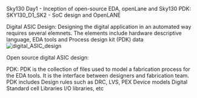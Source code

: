 Sky130 Day1 - Inception of open-source EDA, openLane and Sky130 PDK:
SKY130_D1_SK2 - SoC design and OpenLANE

Digital ASIC Design:
Designing the digital application in an automated way requires several elemnets. The elements include hardware descriptive language, EDA tools and Process design kit (PDK) data
![digital_ASIC_design](https://github.com/shubhagore/openlanePDworkshop/assets/135098553/2cd65f27-8f31-4cd3-bfc1-ce8ca5f1d35d)

Open source digital ASIC design:

PDK: PDK is the collection of files used to model a fabrication process for the EDA tools. It is the interface between designers and fabrication team. PDK includes 
  Design rules such as DRC, LVS, PEX
  Device models 
  Digital Standard cell Libraries
  I/O libraries, etc
